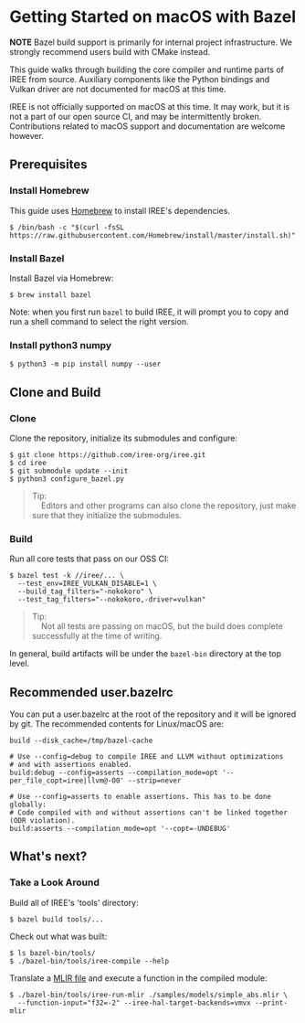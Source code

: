 # Getting Started on macOS with Bazel

**NOTE** Bazel build support is primarily for internal project infrastructure.
We strongly recommend users build with CMake instead.

This guide walks through building the core compiler and runtime parts of IREE
from source. Auxiliary components like the Python bindings and Vulkan driver are
not documented for macOS at this time.

IREE is not officially supported on macOS at this time. It may work, but it is
not a part of our open source CI, and may be intermittently broken.
Contributions related to macOS support and documentation are welcome however.

## Prerequisites

### Install Homebrew

This guide uses [Homebrew](https://brew.sh/) to install IREE's dependencies.

```shell
$ /bin/bash -c "$(curl -fsSL https://raw.githubusercontent.com/Homebrew/install/master/install.sh)"
```

### Install Bazel

Install Bazel via Homebrew:

```shell
$ brew install bazel
```

Note: when you first run `bazel` to build IREE, it will prompt you to copy and
run a shell command to select the right version.

### Install python3 numpy

```shell
$ python3 -m pip install numpy --user
```

## Clone and Build

### Clone

Clone the repository, initialize its submodules and configure:

```shell
$ git clone https://github.com/iree-org/iree.git
$ cd iree
$ git submodule update --init
$ python3 configure_bazel.py
```

> Tip:<br>
> &nbsp;&nbsp;&nbsp;&nbsp;Editors and other programs can also clone the
> repository, just make sure that they initialize the submodules.

### Build

Run all core tests that pass on our OSS CI:

```shell
$ bazel test -k //iree/... \
  --test_env=IREE_VULKAN_DISABLE=1 \
  --build_tag_filters="-nokokoro" \
  --test_tag_filters="--nokokoro,-driver=vulkan"
```

> Tip:<br>
> &nbsp;&nbsp;&nbsp;&nbsp;Not all tests are passing on macOS, but the build does
> complete successfully at the time of writing.

In general, build artifacts will be under the `bazel-bin` directory at the top
level.

## Recommended user.bazelrc

You can put a user.bazelrc at the root of the repository and it will be ignored
by git. The recommended contents for Linux/macOS are:

```shell
build --disk_cache=/tmp/bazel-cache

# Use --config=debug to compile IREE and LLVM without optimizations
# and with assertions enabled.
build:debug --config=asserts --compilation_mode=opt '--per_file_copt=iree|llvm@-O0' --strip=never

# Use --config=asserts to enable assertions. This has to be done globally:
# Code compiled with and without assertions can't be linked together (ODR violation).
build:asserts --compilation_mode=opt '--copt=-UNDEBUG'
```

## What's next?

### Take a Look Around

Build all of IREE's 'tools' directory:

```shell
$ bazel build tools/...
```

Check out what was built:

```shell
$ ls bazel-bin/tools/
$ ./bazel-bin/tools/iree-compile --help
```

Translate a
[MLIR file](https://github.com/iree-org/iree/blob/main/samples/models/simple_abs.mlir)
and execute a function in the compiled module:

```shell
$ ./bazel-bin/tools/iree-run-mlir ./samples/models/simple_abs.mlir \
  --function-input="f32=-2" --iree-hal-target-backends=vmvx --print-mlir
```

